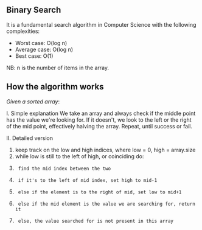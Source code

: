 ## Binary Search
It is a fundamental search algorithm in Computer Science with the following complexities:

* Worst case: O(log n)
* Average case: O(log n)
* Best case: O(1)

NB: n is the number of items in the array.

## How the algorithm works
*Given a sorted array*:

I. Simple explanation
We take an array and always check if the middle point has the value we're looking for. If it doesn't, we look to the left or the right of the mid point,
effectively halving the array. Repeat, until success or fail.

II. Detailed version
1. keep track on the low and high indices, where low = 0, high = array.size
2. while low is still to the left of high, or coinciding do:
3. 		find the mid index between the two
4.		if it's to the left of mid index, set high to mid-1
5.		else if the element is to the right of mid, set low to mid+1		
6. 		else if the mid element is the value we are searching for, return it
7.		else, the value searched for is not present in this array